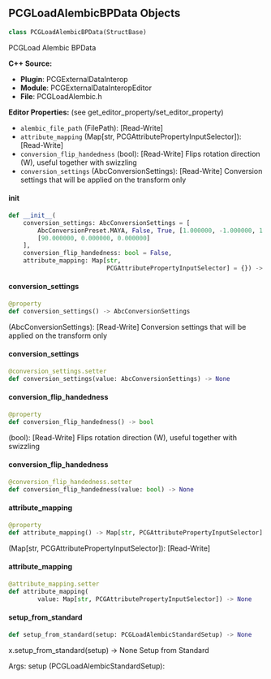 ## PCGLoadAlembicBPData Objects

```python
class PCGLoadAlembicBPData(StructBase)
```

PCGLoad Alembic BPData

**C++ Source:**

- **Plugin**: PCGExternalDataInterop
- **Module**: PCGExternalDataInteropEditor
- **File**: PCGLoadAlembic.h

**Editor Properties:** (see get_editor_property/set_editor_property)

- ``alembic_file_path`` (FilePath):  [Read-Write]
- ``attribute_mapping`` (Map[str, PCGAttributePropertyInputSelector]):  [Read-Write]
- ``conversion_flip_handedness`` (bool):  [Read-Write] Flips rotation direction (W), useful together with swizzling
- ``conversion_settings`` (AbcConversionSettings):  [Read-Write] Conversion settings that will be applied on the transform only

<a id="unreal.PCGLoadAlembicBPData.__init__"></a>

#### __init__

```python
def __init__(
    conversion_settings: AbcConversionSettings = [
        AbcConversionPreset.MAYA, False, True, [1.000000, -1.000000, 1.000000],
        [90.000000, 0.000000, 0.000000]
    ],
    conversion_flip_handedness: bool = False,
    attribute_mapping: Map[str,
                           PCGAttributePropertyInputSelector] = {}) -> None
```

<a id="unreal.PCGLoadAlembicBPData.conversion_settings"></a>

#### conversion_settings

```python
@property
def conversion_settings() -> AbcConversionSettings
```

(AbcConversionSettings):  [Read-Write] Conversion settings that will be applied on the transform only

<a id="unreal.PCGLoadAlembicBPData.conversion_settings"></a>

#### conversion_settings

```python
@conversion_settings.setter
def conversion_settings(value: AbcConversionSettings) -> None
```

<a id="unreal.PCGLoadAlembicBPData.conversion_flip_handedness"></a>

#### conversion_flip_handedness

```python
@property
def conversion_flip_handedness() -> bool
```

(bool):  [Read-Write] Flips rotation direction (W), useful together with swizzling

<a id="unreal.PCGLoadAlembicBPData.conversion_flip_handedness"></a>

#### conversion_flip_handedness

```python
@conversion_flip_handedness.setter
def conversion_flip_handedness(value: bool) -> None
```

<a id="unreal.PCGLoadAlembicBPData.attribute_mapping"></a>

#### attribute_mapping

```python
@property
def attribute_mapping() -> Map[str, PCGAttributePropertyInputSelector]
```

(Map[str, PCGAttributePropertyInputSelector]):  [Read-Write]

<a id="unreal.PCGLoadAlembicBPData.attribute_mapping"></a>

#### attribute_mapping

```python
@attribute_mapping.setter
def attribute_mapping(
        value: Map[str, PCGAttributePropertyInputSelector]) -> None
```

<a id="unreal.PCGLoadAlembicBPData.setup_from_standard"></a>

#### setup_from_standard

```python
def setup_from_standard(setup: PCGLoadAlembicStandardSetup) -> None
```

x.setup_from_standard(setup) -> None
Setup from Standard

Args:
    setup (PCGLoadAlembicStandardSetup):

<a id="unreal.AppleImageUtilsImageConversionResult"></a>